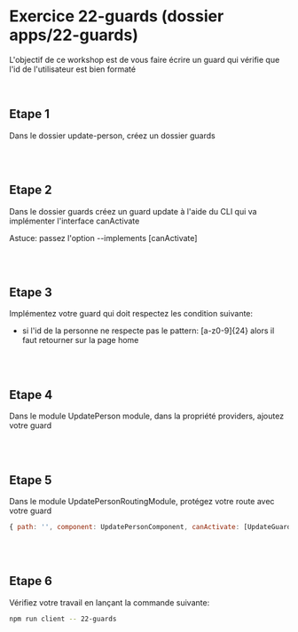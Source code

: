 # Exercice 22-guards (dossier apps/22-guards)

L'objectif de ce workshop est de vous faire écrire un guard qui vérifie que l'id de l'utilisateur est bien formaté

<br>

## Etape 1

Dans le dossier update-person, créez un dossier guards

<br><br>

## Etape 2

Dans le dossier guards créez un guard update à l'aide du CLI qui va implémenter l'interface canActivate

Astuce: passez l'option --implements [canActivate]

<br><br>

## Etape 3

Implémentez votre guard qui doit respectez les condition suivante:

- si l'id de la personne ne respecte pas le pattern: [a-z0-9]{24} alors il faut retourner sur la page home

<br><br>

## Etape 4

Dans le module UpdatePerson module, dans la propriété providers, ajoutez votre guard

<br><br>

## Etape 5

Dans le module UpdatePersonRoutingModule, protégez votre route avec votre guard

```javascript
{ path: '', component: UpdatePersonComponent, canActivate: [UpdateGuard] }
```

<br><br>

## Etape 6

Vérifiez votre travail en lançant la commande suivante:

```bash
npm run client -- 22-guards
```

